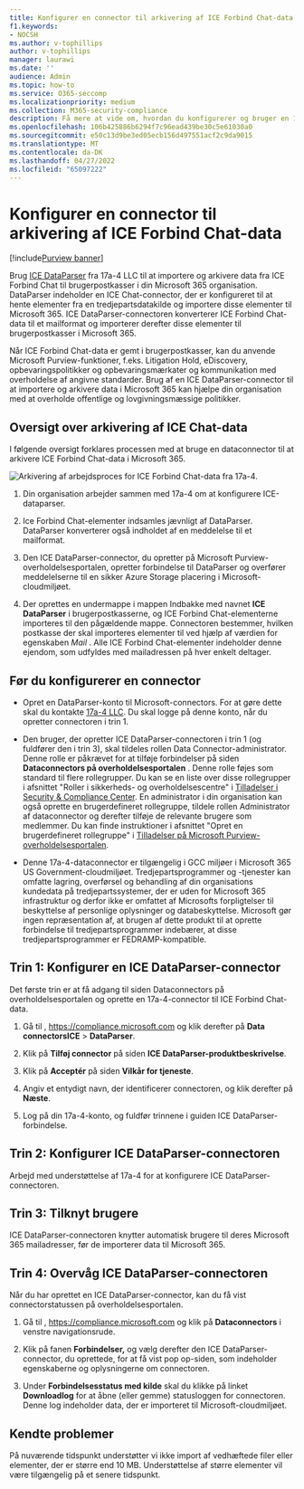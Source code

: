 ```yaml
---
title: Konfigurer en connector til arkivering af ICE Forbind Chat-data i Microsoft 365
f1.keywords:
- NOCSH
ms.author: v-tophillips
author: v-tophillips
manager: laurawi
ms.date: ''
audience: Admin
ms.topic: how-to
ms.service: O365-seccomp
ms.localizationpriority: medium
ms.collection: M365-security-compliance
description: Få mere at vide om, hvordan du konfigurerer og bruger en 17a-4 ICE Forbind Chat DataParser-connector til at importere og arkivere ICE Forbind Chat-data i Microsoft 365.
ms.openlocfilehash: 106b425886b6294f7c96ead439be30c5e61030a0
ms.sourcegitcommit: e50c13d9be3ed05ecb156d497551acf2c9da9015
ms.translationtype: MT
ms.contentlocale: da-DK
ms.lasthandoff: 04/27/2022
ms.locfileid: "65097222"
---
```

# <a name="set-up-a-connector-to-archive-ice-connect-chat-data"></a>Konfigurer en connector til arkivering af ICE Forbind Chat-data

[!include[Purview banner](../includes/purview-rebrand-banner.md)]

Brug [ICE DataParser](https://www.17a-4.com/ice-dataparser/) fra 17a-4 LLC til at importere og arkivere data fra ICE Forbind Chat til brugerpostkasser i din Microsoft 365 organisation. DataParser indeholder en ICE Chat-connector, der er konfigureret til at hente elementer fra en tredjepartsdatakilde og importere disse elementer til Microsoft 365. ICE DataParser-connectoren konverterer ICE Forbind Chat-data til et mailformat og importerer derefter disse elementer til brugerpostkasser i Microsoft 365.

Når ICE Forbind Chat-data er gemt i brugerpostkasser, kan du anvende Microsoft Purview-funktioner, f.eks. Litigation Hold, eDiscovery, opbevaringspolitikker og opbevaringsmærkater og kommunikation med overholdelse af angivne standarder. Brug af en ICE DataParser-connector til at importere og arkivere data i Microsoft 365 kan hjælpe din organisation med at overholde offentlige og lovgivningsmæssige politikker.

## <a name="overview-of-archiving-ice-chat-data"></a>Oversigt over arkivering af ICE Chat-data

I følgende oversigt forklares processen med at bruge en dataconnector til at arkivere ICE Forbind Chat-data i Microsoft 365.

![Arkivering af arbejdsproces for ICE Forbind Chat-data fra 17a-4.](../media/ICEChatDataParserConnectorWorkflow.png)

1. Din organisation arbejder sammen med 17a-4 om at konfigurere ICE-dataparser.

2. Ice Forbind Chat-elementer indsamles jævnligt af DataParser. DataParser konverterer også indholdet af en meddelelse til et mailformat.

3. Den ICE DataParser-connector, du opretter på Microsoft Purview-overholdelsesportalen, opretter forbindelse til DataParser og overfører meddelelserne til en sikker Azure Storage placering i Microsoft-cloudmiljøet.

4. Der oprettes en undermappe i mappen Indbakke med navnet **ICE DataParser** i brugerpostkasserne, og ICE Forbind Chat-elementerne importeres til den pågældende mappe. Connectoren bestemmer, hvilken postkasse der skal importeres elementer til ved hjælp af værdien for egenskaben *Mail* . Alle ICE Forbind Chat-elementer indeholder denne ejendom, som udfyldes med mailadressen på hver enkelt deltager.

## <a name="before-you-set-up-a-connector"></a>Før du konfigurerer en connector

- Opret en DataParser-konto til Microsoft-connectors. For at gøre dette skal du kontakte [17a-4 LLC](https://www.17a-4.com/contact/). Du skal logge på denne konto, når du opretter connectoren i trin 1.

- Den bruger, der opretter ICE DataParser-connectoren i trin 1 (og fuldfører den i trin 3), skal tildeles rollen Data Connector-administrator. Denne rolle er påkrævet for at tilføje forbindelser på siden **Dataconnectors på overholdelsesportalen** . Denne rolle føjes som standard til flere rollegrupper. Du kan se en liste over disse rollegrupper i afsnittet "Roller i sikkerheds- og overholdelsescentre" i [Tilladelser i Security & Compliance Center](../security/office-365-security/permissions-in-the-security-and-compliance-center.md#roles-in-the-security--compliance-center). En administrator i din organisation kan også oprette en brugerdefineret rollegruppe, tildele rollen Administrator af dataconnector og derefter tilføje de relevante brugere som medlemmer. Du kan finde instruktioner i afsnittet "Opret en brugerdefineret rollegruppe" i [Tilladelser på Microsoft Purview-overholdelsesportalen](microsoft-365-compliance-center-permissions.md#create-a-custom-role-group).

- Denne 17a-4-dataconnector er tilgængelig i GCC miljøer i Microsoft 365 US Government-cloudmiljøet. Tredjepartsprogrammer og -tjenester kan omfatte lagring, overførsel og behandling af din organisations kundedata på tredjepartssystemer, der er uden for Microsoft 365 infrastruktur og derfor ikke er omfattet af Microsofts forpligtelser til beskyttelse af personlige oplysninger og databeskyttelse. Microsoft gør ingen repræsentation af, at brugen af dette produkt til at oprette forbindelse til tredjepartsprogrammer indebærer, at disse tredjepartsprogrammer er FEDRAMP-kompatible.

## <a name="step-1-set-up-an-ice-dataparser-connector"></a>Trin 1: Konfigurer en ICE DataParser-connector

Det første trin er at få adgang til siden Dataconnectors på overholdelsesportalen og oprette en 17a-4-connector til ICE Forbind Chat-data.

1. Gå til , <https://compliance.microsoft.com> og klik derefter på **Data connectorsICE** >  **DataParser**.

2. Klik på **Tilføj connector** på siden **ICE DataParser-produktbeskrivelse**.

3. Klik på **Acceptér** på siden **Vilkår for tjeneste**.

4. Angiv et entydigt navn, der identificerer connectoren, og klik derefter på **Næste**.

5. Log på din 17a-4-konto, og fuldfør trinnene i guiden ICE DataParser-forbindelse.

## <a name="step-2-configure-the-ice-dataparser-connector"></a>Trin 2: Konfigurer ICE DataParser-connectoren

Arbejd med understøttelse af 17a-4 for at konfigurere ICE DataParser-connectoren.

## <a name="step-3-map-users"></a>Trin 3: Tilknyt brugere

ICE DataParser-connectoren knytter automatisk brugere til deres Microsoft 365 mailadresser, før de importerer data til Microsoft 365.

## <a name="step-4-monitor-the-ice-dataparser-connector"></a>Trin 4: Overvåg ICE DataParser-connectoren

Når du har oprettet en ICE DataParser-connector, kan du få vist connectorstatussen på overholdelsesportalen.

1. Gå til , <https://compliance.microsoft.com> og klik på **Dataconnectors** i venstre navigationsrude.

2. Klik på fanen **Forbindelser,** og vælg derefter den ICE DataParser-connector, du oprettede, for at få vist pop op-siden, som indeholder egenskaberne og oplysningerne om connectoren.

3. Under **Forbindelsesstatus med kilde** skal du klikke på linket **Downloadlog** for at åbne (eller gemme) statusloggen for connectoren. Denne log indeholder data, der er importeret til Microsoft-cloudmiljøet.

## <a name="known-issues"></a>Kendte problemer

På nuværende tidspunkt understøtter vi ikke import af vedhæftede filer eller elementer, der er større end 10 MB. Understøttelse af større elementer vil være tilgængelig på et senere tidspunkt.
